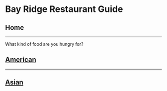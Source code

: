 # Bay Ridge Restaurant Guide
## Home
---
What kind of food are you hungry for?
## [American](american/american.md)
---
## [Asian](asian/asian.md)